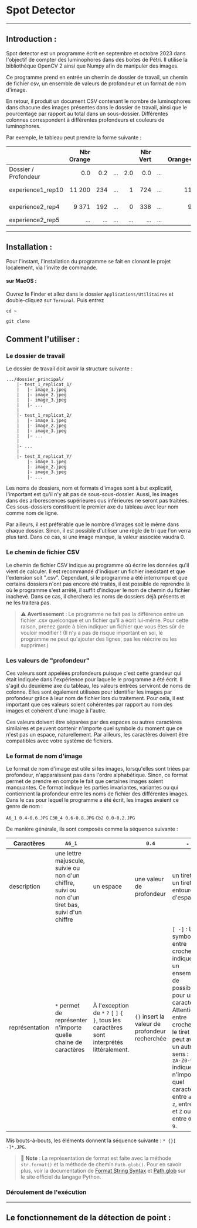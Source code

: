 # Spot Detector

---

## Introduction :

Spot detector est un programme écrit en septembre et octobre 2023 dans l'objectif de compter des luminophores 
dans des boites de Pétri. Il utilise la bibliothèque OpenCV 2 ainsi que Numpy afin de manipuler des images. 

Ce programme prend en entrée un chemin de dossier de travail, un chemin de fichier csv, un ensemble
de valeurs de profondeur et un format de nom d'image. 

En retour, il produit un document CSV contenant le nombre de luminophores dans chacune des images présentes dans le 
dossier de travail, ainsi que le pourcentage par rapport au total dans un sous-dossier. Différentes colonnes 
correspondent à différentes profondeurs et couleurs de luminophores. 

Par exemple, le tableau peut prendre la forme suivante :

|                      | Nbr Orange |     |     |     | Nbr Vert |     | Nbr Orange+Vert |     | %ge Orange |     |
|:---------------------|-----------:|----:|----:|----:|---------:|----:|----------------:|----:|-----------:|----:|
| Dossier / Profondeur |        0.0 | 0.2 | ... | 2.0 |      0.0 | ... |             0.0 | ... |        0.0 | ... |
| experience1_rep10    |     11 200 | 234 | ... |   1 |      724 | ... |          11 924 | ... |  99.8753 % | ... |
| experience2_rep4     |      9 371 | 192 | ... |   0 |      338 | ... |           9 709 | ... |  98.7927 % | ... |
| experience2_rep5     |        ... | ... | ... | ... |      ... | ... |             ... | ... |        ... | ... |

---

## Installation :

Pour l'instant, l'installation du programme se fait en clonant le projet localement, via l'invite de commande.

#### sur MacOS :

Ouvrez le Finder et allez dans le dossier `Applications/Utilitaires` et double-cliquez sur `Terminal`.
Puis entrez
```
cd ~

git clone
```

## Comment l'utiliser :


### Le dossier de travail

Le dossier de travail doit avoir la structure suivante :

```
.../dossier_principal/
    |- test_1_replicat_1/
    |   |- image_1.jpeg
    |   |- image_2.jpeg
    |   |- image_3.jpeg
    |   |- ...
    |
    |- test_1_replicat_2/
    |   |- image_1.jpeg
    |   |- image_2.jpeg
    |   |- image_3.jpeg
    |   |- ...
    |
    |- ...
    |
    |- test_X_replicat_Y/
        |- image_1.jpeg
        |- image_2.jpeg
        |- image_3.jpeg
        |- ...
```

Les noms de dossiers, nom et formats d'images sont à but explicatif, l'important est qu'il n'y ait pas de 
sous-sous-dossier. Aussi, les images dans des arborescences supérieures ous inférieures ne seront pas traitées.
Ces sous-dossiers constituent le premier axe du tableau avec leur nom comme nom de ligne.

Par ailleurs, il est préférable que le nombre d'images soit le même dans chaque dossier. Sinon, il est possible 
d'utiliser une règle de tri que l'on verra plus tard. Dans ce cas, si une image manque, la valeur associée vaudra 0.

### Le chemin de fichier CSV

Le chemin de fichier CSV indique au programme où écrire les données qu'il vient de calculer. Il est recommandé 
d'indiquer un fichier inexistant et que l'extension soit ".csv". Cependant, si le programme a été interrompu et que 
certains dossiers n'ont pas encore été traités, il est possible de reprendre là où le programme s'est arrêté, il suffit 
d'indiquer le nom de chemin du fichier inachevé. Dans ce cas, il cherchera les noms de dossiers déjà présents et ne les 
traitera pas.

> ⚠️ **Avertissement** : Le programme ne fait pas la différence entre un fichier .csv quelconque et un fichier qu'il a 
> écrit lui-même. Pour cette raison, prenez garde à bien indiquer un fichier que vous êtes sûr de vouloir modifier !
> (Il n'y a pas de risque important en soi, le programme ne peut qu'ajouter des lignes, pas les réécrire ou les 
> supprimer.)

### Les valeurs de "profondeur"

Ces valeurs sont appelées profondeurs puisque c'est cette grandeur qui était indiquée dans l'expérience pour laquelle 
le programme a été écrit. Il s'agit du deuxième axe du tableau, les valeurs entrées serviront de noms de colonne. 
Elles sont également utilisées pour identifier les images par profondeur grâce à leur nom de fichier lors du traitement. 
Pour cela, il est important que ces valeurs soient cohérentes par rapport au nom des images et cohérent d'une image à 
l'autre.

Ces valeurs doivent être séparées par des espaces ou autres caractères similaires et peuvent contenir n'importe quel 
symbole du moment que ce n'est pas un espace, naturellement. Par ailleurs, les caractères doivent être 
compatibles avec votre système de fichiers.

### Le format de nom d'image

Le format de nom d'image est utile si les images, lorsqu'elles sont triées par profondeur, n'apparaissent pas dans 
l'ordre alphabétique. Sinon, ce format permet de prendre en compte le fait que certaines images soient manquantes. 
Ce format indique les parties invariantes, variantes ou qui contiennent la profondeur entre les noms 
de fichier des différentes images. Dans le cas pour lequel le programme a été écrit, les images avaient ce genre de nom :

`A6_1 0.4-0.6.JPG` `C30_4 0.6-0.8.JPG` `Cb2 0.0-0.2.JPG`

De manière générale, ils sont composés comme la séquence suivante :

| Caractères     | `A6_1`                                                                                            | ` `                                                                                           | `0.4`                                          | ` ` `-` ` `                                                                                                                                                                                                                                                         | `0.6`                                                                                    | `.JPG`             |
|----------------|---------------------------------------------------------------------------------------------------|-----------------------------------------------------------------------------------------------|------------------------------------------------|---------------------------------------------------------------------------------------------------------------------------------------------------------------------------------------------------------------------------------------------------------------------|------------------------------------------------------------------------------------------|--------------------|
| description    | une lettre majuscule, suivie ou non d'un chiffre, suivi ou non d'un tiret bas, suivi d'un chiffre | un espace                                                                                     | une valeur de profondeur                       | un tiret ou un tiret entouré d'espaces                                                                                                                                                                                                                              | la valeur de profondeur suivante                                                         | le nom d'extension |
| représentation | `*` permet de représenter n'importe quelle chaine de caractères                                   | À l'exception de `*` `?` `[` `]` `{` `}`, tous les caractères sont interprétés littéralement. | `{}` insert la valeur de profondeur recherchée | `[ -]` : Les symboles entre crochets indiquent un ensemble de possibilités pour un caractère. Attention, entre crochets, le tiret peut avoir un autre sens : `[a-zA-Z0-9]` indique n'importe quel caractère entre `a` et `z`, entre `A` et `Z` ou entre `0` et `9`. | `*` : on ne peut pas indiquer la valeur de profondeur de manière simple, d'où l'étoile.  | `.JPG`             |

Mis bouts-à-bouts, les éléments donnent la séquence suivante : `* {}[ -]*.JPG`.

> 📝 **Note** : La représentation de format est faite avec la méthode `str.format()` et la méthode de chemin `Path.glob()`.
Pour en savoir plus, voir la documentation de [Format String Syntax](https://docs.python.org/3/library/string.html#formatstrings) et 
[Path.glob](https://docs.python.org/3/library/pathlib.html?highlight=pathlib%20glob#pathlib.Path.glob) sur le site officiel 
du langage Python.


### Déroulement de l'exécution



---

## Le fonctionnement de la détection de point :
